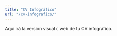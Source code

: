 ```yaml
---
title: "CV Infográfico"
url: "/cv-infografico/"
---
```


Aquí irá la versión visual o web de tu CV infográfico.

